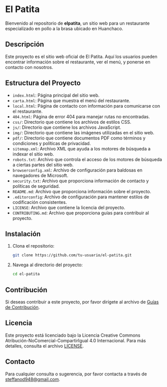# El Patita

Bienvenido al repositorio de **elpatita**, un sitio web para un restaurante especializado en pollo a la brasa ubicado en Huanchaco.

## Descripción

Este proyecto es el sitio web oficial de El Patita. Aquí los usuarios pueden encontrar información sobre el restaurante, ver el menú, y ponerse en contacto con nosotros.

## Estructura del Proyecto

- `index.html`: Página principal del sitio web.
- `carta.html`: Página que muestra el menú del restaurante.
- `local.html`: Página de contacto con información para comunicarse con el restaurante.
- `404.html`: Página de error 404 para manejar rutas no encontradas.
- `css/`: Directorio que contiene los archivos de estilos CSS.
- `js/`: Directorio que contiene los archivos JavaScript.
- `img/`: Directorio que contiene las imágenes utilizadas en el sitio web.
- `pdf/`: Directorio que contiene documentos PDF como términos y condiciones y políticas de privacidad.
- `sitemap.xml`: Archivo XML que ayuda a los motores de búsqueda a indexar el sitio web.
- `robots.txt`: Archivo que controla el acceso de los motores de búsqueda a ciertas partes del sitio web.
- `browserconfig.xml`: Archivo de configuración para baldosas en navegadores de Microsoft.
- `security.txt`: Archivo que proporciona información de contacto y políticas de seguridad.
- `README.md`: Archivo que proporciona información sobre el proyecto.
- `.editorconfig`: Archivo de configuración para mantener estilos de codificación consistentes.
- `LICENSE`: Archivo que contiene la licencia del proyecto.
- `CONTRIBUTING.md`: Archivo que proporciona guías para contribuir al proyecto.

## Instalación

1. Clona el repositorio:
   ```sh
   git clone https://github.com/tu-usuario/el-patita.git

2. Navega al directorio del proyecto:
    ```sh
   cd el-patita

## Contribución

Si deseas contribuir a este proyecto, por favor dirígete al archivo de [Guías de Contribución](./CONTRIBUTING.md).

## Licencia

Este proyecto está licenciado bajo la Licencia Creative Commons Atribución-NoComercial-CompartirIgual 4.0 Internacional. Para más detalles, consulta el archivo [LICENSE](./LICENSE).

## Contacto

Para cualquier consulta o sugerencia, por favor contacta a través de [steffanod948@gmail.com](mailto:steffanod948@gmail.com).
